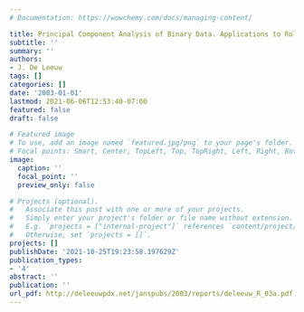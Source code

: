 ```yaml
---
# Documentation: https://wowchemy.com/docs/managing-content/

title: Principal Component Analysis of Binary Data. Applications to Roll-Call-Analysis
subtitle: ''
summary: ''
authors:
- J. De Leeuw
tags: []
categories: []
date: '2003-01-01'
lastmod: 2021-06-06T12:53:40-07:00
featured: false
draft: false

# Featured image
# To use, add an image named `featured.jpg/png` to your page's folder.
# Focal points: Smart, Center, TopLeft, Top, TopRight, Left, Right, BottomLeft, Bottom, BottomRight.
image:
  caption: ''
  focal_point: ''
  preview_only: false

# Projects (optional).
#   Associate this post with one or more of your projects.
#   Simply enter your project's folder or file name without extension.
#   E.g. `projects = ["internal-project"]` references `content/project/deep-learning/index.md`.
#   Otherwise, set `projects = []`.
projects: []
publishDate: '2021-10-25T19:23:58.197629Z'
publication_types:
- '4'
abstract: ''
publication: ''
url_pdf: http://deleeuwpdx.net/janspubs/2003/reports/deleeuw_R_03a.pdf
---
```

